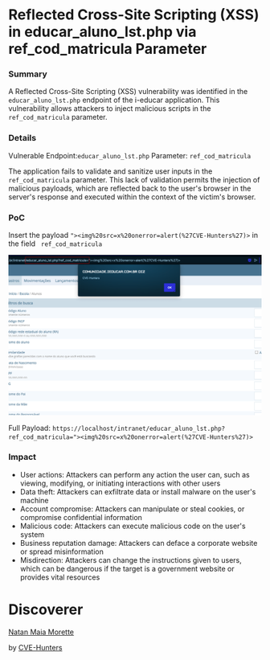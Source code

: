 # Reflected Cross-Site Scripting (XSS) in educar_aluno_lst.php via ref_cod_matricula Parameter
### Summary

A Reflected Cross-Site Scripting (XSS) vulnerability was identified in the `educar_aluno_lst.php` endpoint of the i-educar application. This vulnerability allows attackers to inject malicious scripts in the `ref_cod_matricula` parameter.

### Details
Vulnerable Endpoint:`educar_aluno_lst.php`
Parameter: `ref_cod_matricula`

The application fails to validate and sanitize user inputs in the `ref_cod_matricula` parameter. This lack of validation permits the injection of malicious payloads, which are reflected back to the user's browser in the server's response and executed within the context of the victim's browser.

### PoC

Insert the payload `"><img%20src=x%20onerror=alert(%27CVE-Hunters%27)>` in the field ` ref_cod_matricula`

![XSS PoC](/images/xss001.png)

Full Payload: `https://localhost/intranet/educar_aluno_lst.php?ref_cod_matricula="><img%20src=x%20onerror=alert(%27CVE-Hunters%27)>`

### Impact

- User actions: Attackers can perform any action the user can, such as viewing, modifying, or initiating interactions with other users
- Data theft: Attackers can exfiltrate data or install malware on the user's machine
- Account compromise: Attackers can manipulate or steal cookies, or compromise confidential information
- Malicious code: Attackers can execute malicious code on the user's system
- Business reputation damage: Attackers can deface a corporate website or spread misinformation
- Misdirection: Attackers can change the instructions given to users, which can be dangerous if the target is a government website or provides vital resources

# Discoverer

[Natan Maia Morette](https://nmmorette.github.io) 

by [CVE-Hunters](https://github.com/Sec-Dojo-Cyber-House/cve-hunters)

